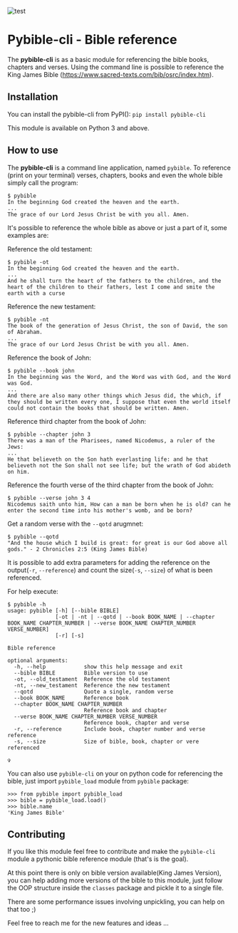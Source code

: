 ![test](https://github.com/vitorpio/pybible-cli/workflows/test/badge.svg?branch=master)

# Pybible-cli  - Bible reference

The **pybible-cli** is as a basic module for referencing the bible books, chapters and verses. Using the command line is possible to reference the King James Bible (https://www.sacred-texts.com/bib/osrc/index.htm). 

## Installation

You can install the pybible-cli from PyPI(): `pip install pybible-cli`

This module is available on Python 3 and above.

## How to use

The **pybible-cli** is a command line application, named `pybible`. To reference (print on your terminal) verses, chapters, books and even the whole bible simply call the program:
    
    $ pybible
    In the beginning God created the heaven and the earth.
    ...
    The grace of our Lord Jesus Christ be with you all. Amen.

It's possible to reference the whole bible as above or just a part of it, some examples are:

Reference the old testament:

    $ pybible -ot
    In the beginning God created the heaven and the earth.
    ...
    And he shall turn the heart of the fathers to the children, and the heart of the children to their fathers, lest I come and smite the earth with a curse
    
Reference the new testament:

    $ pybible -nt
    The book of the generation of Jesus Christ, the son of David, the son of Abraham.
    ...
    The grace of our Lord Jesus Christ be with you all. Amen.

Reference the book of John:

    $ pybible --book john
    In the beginning was the Word, and the Word was with God, and the Word was God.
    ...
    And there are also many other things which Jesus did, the which, if they should be written every one, I suppose that even the world itself could not contain the books that should be written. Amen.
    
Reference third chapter from the book of John:

    $ pybible --chapter john 3
    There was a man of the Pharisees, named Nicodemus, a ruler of the Jews:
    ...
    He that believeth on the Son hath everlasting life: and he that believeth not the Son shall not see life; but the wrath of God abideth on him.
    
Reference the fourth verse of the third chapter from the book of John:

    $ pybible --verse john 3 4
    Nicodemus saith unto him, How can a man be born when he is old? can he enter the second time into his mother's womb, and be born?

Get a random verse with the `--qotd` arugmnet:

    $ pybible --qotd
    "And the house which I build is great: for great is our God above all gods." - 2 Chronicles 2:5 (King James Bible)    

It is possible to add extra parameters for adding the reference on the output(`-r`, `--reference`) and count the size(`-s`, `--size`) of what is been referenced.

For help execute:

    $ pybible -h
    usage: pybible [-h] [--bible BIBLE]
                   [-ot | -nt | --qotd | --book BOOK_NAME | --chapter BOOK_NAME CHAPTER_NUMBER | --verse BOOK_NAME CHAPTER_NUMBER VERSE_NUMBER]
                   [-r] [-s]
    
    Bible reference
    
    optional arguments:
      -h, --help            show this help message and exit
      --bible BIBLE         Bible version to use
      -ot, --old_testament  Reference the old testament
      -nt, --new_testament  Reference the new testament
      --qotd                Quote a single, random verse
      --book BOOK_NAME      Reference book
      --chapter BOOK_NAME CHAPTER_NUMBER
                            Reference book and chapter
      --verse BOOK_NAME CHAPTER_NUMBER VERSE_NUMBER
                            Reference book, chapter and verse
      -r, --reference       Include book, chapter number and verse reference
      -s, --size            Size of bible, book, chapter or vere referenced
    
    ✞

You can also use `pybible-cli` on your on python code for referencing the bible, just import `pybible_load` module from `pybible` package:

    >>> from pybible import pybible_load
    >>> bible = pybible_load.load()
    >>> bible.name
    'King James Bible'
    
## Contributing

If you like this module feel free to contribute and make the `pybible-cli` module a pythonic bible reference module (that's is the goal).

At this point there is only on bible version available(King James Version), you can help adding more versions of the bible to this module, just follow the OOP structure inside the `classes` package and pickle it to a single file.

There are some performance issues involving unpickling, you can help on that too ;)

Feel free to reach me for the new features and ideas ...
